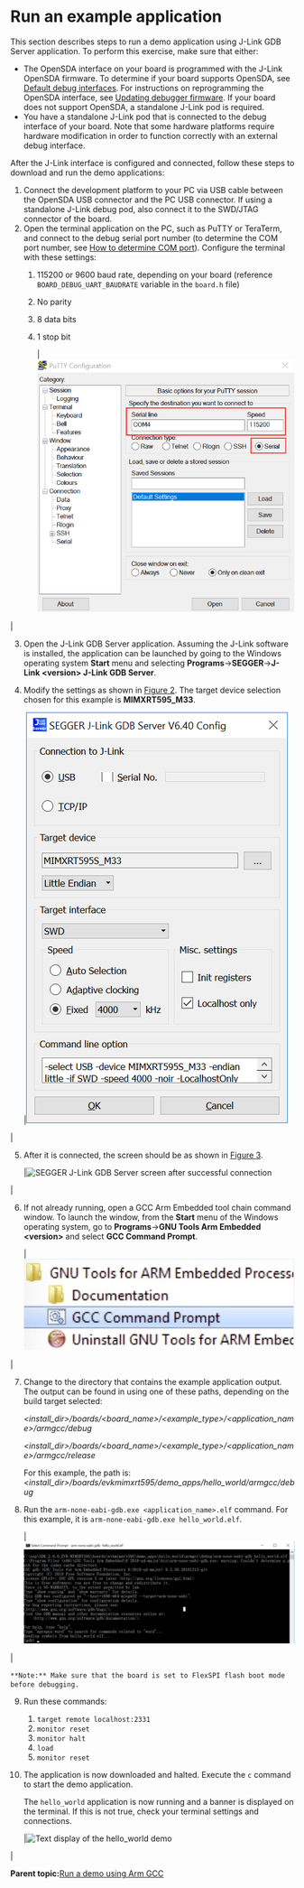 # Run an example application

This section describes steps to run a demo application using J-Link GDB Server application. To perform this exercise, make sure that either:

-   The OpenSDA interface on your board is programmed with the J-Link OpenSDA firmware. To determine if your board supports OpenSDA, see [Default debug interfaces](default_debug_interfaces.md#). For instructions on reprogramming the OpenSDA interface, see [Updating debugger firmware](updating_debugger_firmware.md#). If your board does not support OpenSDA, a standalone J-Link pod is required.
-   You have a standalone J-Link pod that is connected to the debug interface of your board. Note that some hardware platforms require hardware modification in order to function correctly with an external debug interface.

After the J-Link interface is configured and connected, follow these steps to download and run the demo applications:

1.  Connect the development platform to your PC via USB cable between the OpenSDA USB connector and the PC USB connector. If using a standalone J-Link debug pod, also connect it to the SWD/JTAG connector of the board.
2.  Open the terminal application on the PC, such as PuTTY or TeraTerm, and connect to the debug serial port number \(to determine the COM port number, see [How to determine COM port](how_to_determine_com_port.md#)\). Configure the terminal with these settings:
    1.  115200 or 9600 baud rate, depending on your board \(reference `BOARD_DEBUG_UART_BAUDRATE` variable in the `board.h` file\)
    2.  No parity
    3.  8 data bits
    4.  1 stop bit

        |![](../images/terminal_putty_configurations.png "Terminal (PuTTY) configurations")

|

3.  Open the J-Link GDB Server application. Assuming the J-Link software is installed, the application can be launched by going to the Windows operating system **Start** menu and selecting **Programs**-\>**SEGGER**-\>**J-Link <version\> J-Link GDB Server**.
4.  Modify the settings as shown in [Figure 2](run_an_example_application_001.md#FIG_SEGGERJLINKGDBSERVER). The target device selection chosen for this example is **MIMXRT595\_M33**.

    |![](../images/fig38.png "SEGGER J-Link GDB Server configuration")

|

5.  After it is connected, the screen should be as shown in [Figure 3](run_an_example_application_001.md#FIG_SEGGERJLINKGDBSERVERSCREEN).

    |![](../images/fig39.png "SEGGER J-Link GDB Server screen after successful
											connection")

|

6.  If not already running, open a GCC Arm Embedded tool chain command window. To launch the window, from the **Start** menu of the Windows operating system, go to **Programs**-\>**GNU Tools Arm Embedded <version\>** and select **GCC Command Prompt**.

    |![](../images/launch_command_prompt_20.jpg "Launch command prompt")

|

7.  Change to the directory that contains the example application output. The output can be found in using one of these paths, depending on the build target selected:

    *<install\_dir\>/boards/<board\_name\>/<example\_type\>/<application\_name\>/armgcc/debug*

    *<install\_dir\>/boards/<board\_name\>/<example\_type\>/<application\_name\>/armgcc/release*

    For this example, the path is: *<install\_dir\>/boards/evkmimxrt595/demo\_apps/hello\_world/armgcc/debug*

8.  Run the `arm-none-eabi-gdb.exe <application_name>.elf` command. For this example, it is `arm-none-eabi-gdb.exe hello_world.elf`.

    |![](../images/fig41.png "Run arm-none-eabi-gdb")

|

    **Note:** Make sure that the board is set to FlexSPI flash boot mode before debugging.

9.  Run these commands:
    1.  `target remote localhost:2331`
    2.  `monitor reset`
    3.  `monitor halt`
    4.  `load`
    5.  `monitor reset`
10. The application is now downloaded and halted. Execute the `c` command to start the demo application.

    The `hello_world` application is now running and a banner is displayed on the terminal. If this is not true, check your terminal settings and connections.

    |![](../images/text_display_hello_world_demo.png "Text display of the hello_world
											demo")

|


**Parent topic:**[Run a demo using Arm GCC](../topics/run_a_demo_using_arm__gcc.md)

